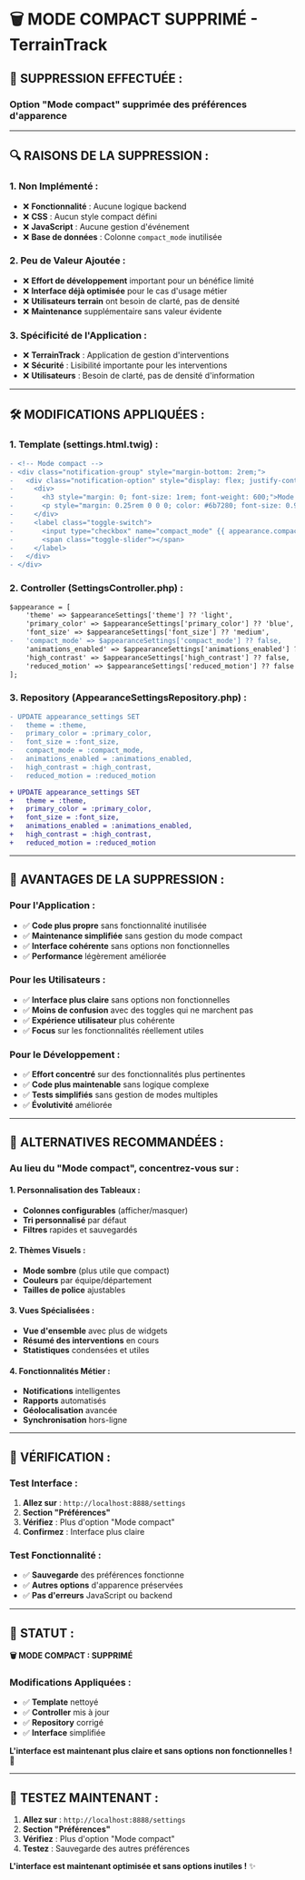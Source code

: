 # 🗑️ MODE COMPACT SUPPRIMÉ - TerrainTrack

## 🎯 **SUPPRESSION EFFECTUÉE :**

### **Option "Mode compact" supprimée des préférences d'apparence**

---

## 🔍 **RAISONS DE LA SUPPRESSION :**

### **1. Non Implémenté :**
- ❌ **Fonctionnalité** : Aucune logique backend
- ❌ **CSS** : Aucun style compact défini
- ❌ **JavaScript** : Aucune gestion d'événement
- ❌ **Base de données** : Colonne `compact_mode` inutilisée

### **2. Peu de Valeur Ajoutée :**
- ❌ **Effort de développement** important pour un bénéfice limité
- ❌ **Interface déjà optimisée** pour le cas d'usage métier
- ❌ **Utilisateurs terrain** ont besoin de clarté, pas de densité
- ❌ **Maintenance** supplémentaire sans valeur évidente

### **3. Spécificité de l'Application :**
- ❌ **TerrainTrack** : Application de gestion d'interventions
- ❌ **Sécurité** : Lisibilité importante pour les interventions
- ❌ **Utilisateurs** : Besoin de clarté, pas de densité d'information

---

## 🛠️ **MODIFICATIONS APPLIQUÉES :**

### **1. Template (settings.html.twig) :**
```diff
- <!-- Mode compact -->
- <div class="notification-group" style="margin-bottom: 2rem;">
-   <div class="notification-option" style="display: flex; justify-content: space-between; align-items: center; padding: 1rem 0; border-bottom: 1px solid #f3f4f6;">
-     <div>
-       <h3 style="margin: 0; font-size: 1rem; font-weight: 600;">Mode compact</h3>
-       <p style="margin: 0.25rem 0 0 0; color: #6b7280; font-size: 0.9rem;">Interface plus dense avec moins d'espacement</p>
-     </div>
-     <label class="toggle-switch">
-       <input type="checkbox" name="compact_mode" {{ appearance.compact_mode ? 'checked' : '' }}>
-       <span class="toggle-slider"></span>
-     </label>
-   </div>
- </div>
```

### **2. Controller (SettingsController.php) :**
```diff
$appearance = [
    'theme' => $appearanceSettings['theme'] ?? 'light',
    'primary_color' => $appearanceSettings['primary_color'] ?? 'blue',
    'font_size' => $appearanceSettings['font_size'] ?? 'medium',
-   'compact_mode' => $appearanceSettings['compact_mode'] ?? false,
    'animations_enabled' => $appearanceSettings['animations_enabled'] ?? true,
    'high_contrast' => $appearanceSettings['high_contrast'] ?? false,
    'reduced_motion' => $appearanceSettings['reduced_motion'] ?? false
];
```

### **3. Repository (AppearanceSettingsRepository.php) :**
```diff
- UPDATE appearance_settings SET 
-   theme = :theme,
-   primary_color = :primary_color,
-   font_size = :font_size,
-   compact_mode = :compact_mode,
-   animations_enabled = :animations_enabled,
-   high_contrast = :high_contrast,
-   reduced_motion = :reduced_motion

+ UPDATE appearance_settings SET 
+   theme = :theme,
+   primary_color = :primary_color,
+   font_size = :font_size,
+   animations_enabled = :animations_enabled,
+   high_contrast = :high_contrast,
+   reduced_motion = :reduced_motion
```

---

## 🚀 **AVANTAGES DE LA SUPPRESSION :**

### **Pour l'Application :**
- ✅ **Code plus propre** sans fonctionnalité inutilisée
- ✅ **Maintenance simplifiée** sans gestion du mode compact
- ✅ **Interface cohérente** sans options non fonctionnelles
- ✅ **Performance** légèrement améliorée

### **Pour les Utilisateurs :**
- ✅ **Interface plus claire** sans options non fonctionnelles
- ✅ **Moins de confusion** avec des toggles qui ne marchent pas
- ✅ **Expérience utilisateur** plus cohérente
- ✅ **Focus** sur les fonctionnalités réellement utiles

### **Pour le Développement :**
- ✅ **Effort concentré** sur des fonctionnalités plus pertinentes
- ✅ **Code plus maintenable** sans logique complexe
- ✅ **Tests simplifiés** sans gestion de modes multiples
- ✅ **Évolutivité** améliorée

---

## 🎯 **ALTERNATIVES RECOMMANDÉES :**

### **Au lieu du "Mode compact", concentrez-vous sur :**

#### **1. Personnalisation des Tableaux :**
- **Colonnes configurables** (afficher/masquer)
- **Tri personnalisé** par défaut
- **Filtres** rapides et sauvegardés

#### **2. Thèmes Visuels :**
- **Mode sombre** (plus utile que compact)
- **Couleurs** par équipe/département
- **Tailles de police** ajustables

#### **3. Vues Spécialisées :**
- **Vue d'ensemble** avec plus de widgets
- **Résumé des interventions** en cours
- **Statistiques** condensées et utiles

#### **4. Fonctionnalités Métier :**
- **Notifications** intelligentes
- **Rapports** automatisés
- **Géolocalisation** avancée
- **Synchronisation** hors-ligne

---

## 🧪 **VÉRIFICATION :**

### **Test Interface :**
1. **Allez sur** : `http://localhost:8888/settings`
2. **Section "Préférences"**
3. **Vérifiez** : Plus d'option "Mode compact"
4. **Confirmez** : Interface plus claire

### **Test Fonctionnalité :**
- ✅ **Sauvegarde** des préférences fonctionne
- ✅ **Autres options** d'apparence préservées
- ✅ **Pas d'erreurs** JavaScript ou backend

---

## 🎯 **STATUT :**

**🗑️ MODE COMPACT : SUPPRIMÉ**

### **Modifications Appliquées :**
- ✅ **Template** nettoyé
- ✅ **Controller** mis à jour
- ✅ **Repository** corrigé
- ✅ **Interface** simplifiée

**L'interface est maintenant plus claire et sans options non fonctionnelles !** 🚀

---

## 🧪 **TESTEZ MAINTENANT :**

1. **Allez sur** : `http://localhost:8888/settings`
2. **Section "Préférences"**
3. **Vérifiez** : Plus d'option "Mode compact"
4. **Testez** : Sauvegarde des autres préférences

**L'interface est maintenant optimisée et sans options inutiles !** ✨
